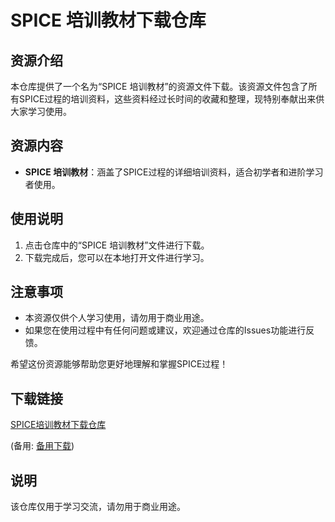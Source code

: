 # SPICE 培训教材下载仓库

## 资源介绍

本仓库提供了一个名为“SPICE 培训教材”的资源文件下载。该资源文件包含了所有SPICE过程的培训资料，这些资料经过长时间的收藏和整理，现特别奉献出来供大家学习使用。

## 资源内容

- **SPICE 培训教材**：涵盖了SPICE过程的详细培训资料，适合初学者和进阶学习者使用。

## 使用说明

1. 点击仓库中的“SPICE 培训教材”文件进行下载。
2. 下载完成后，您可以在本地打开文件进行学习。

## 注意事项

- 本资源仅供个人学习使用，请勿用于商业用途。
- 如果您在使用过程中有任何问题或建议，欢迎通过仓库的Issues功能进行反馈。

希望这份资源能够帮助您更好地理解和掌握SPICE过程！

## 下载链接
[SPICE培训教材下载仓库](https://pan.quark.cn/s/f01d23338fc0) 

(备用: [备用下载](https://pan.baidu.com/s/16WX2gIyU-3bvPrDlMO5hFg?pwd=1234))

## 说明

该仓库仅用于学习交流，请勿用于商业用途。
